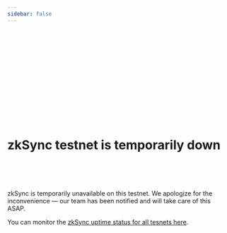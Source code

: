 ```yaml
---
sidebar: false
---
```


<br>
<br>
<br>
<br>
<br>
<br>
<br>
<br>
<br>
<br>
<br>
<br>

# zkSync testnet is temporarily down

<br>
<br>
<br>

zkSync is temporarily unavailable on this testnet. We apologize for the inconvenience — our team has been notified and will take care of this ASAP.

You can monitor the [zkSync uptime status for all tesnets here](https://uptime.com/s/zksync).
